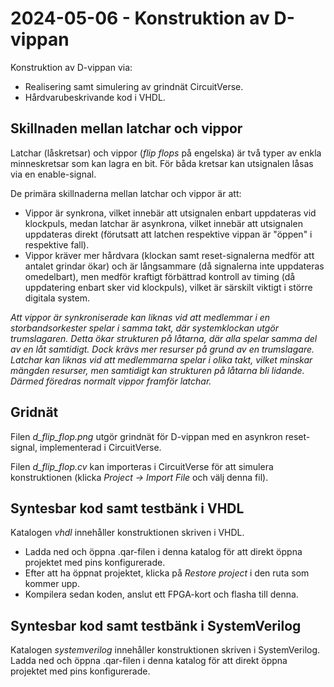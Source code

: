 # 2024-05-06 - Konstruktion av D-vippan

Konstruktion av D-vippan via:
* Realisering samt simulering av grindnät CircuitVerse.
* Hårdvarubeskrivande kod i VHDL.

## Skillnaden mellan latchar och vippor 
Latchar (låskretsar) och vippor (*flip flops* på engelska) är två typer av enkla minneskretsar som kan lagra en bit. För båda kretsar kan utsignalen låsas via en enable-signal. 

De primära skillnaderna mellan latchar och vippor är att:
* Vippor är synkrona, vilket innebär att utsignalen enbart uppdateras vid klockpuls, medan latchar är asynkrona, vilket innebär att utsignalen uppdateras direkt (förutsatt att latchen respektive vippan är "öppen" i respektive fall).
* Vippor kräver mer hårdvara (klockan samt reset-signalerna medför att antalet grindar ökar) och är långsammare (då signalerna inte uppdateras omedelbart), men medför kraftigt förbättrad kontroll av timing (då uppdatering enbart sker vid klockpuls), vilket är särskilt viktigt i större digitala system.

*Att vippor är synkroniserade kan liknas vid att medlemmar i en storbandsorkester spelar i samma takt, där systemklockan utgör trumslagaren. Detta ökar strukturen på låtarna, där alla spelar samma del av en låt samtidigt. Dock krävs mer resurser på grund av en trumslagare. Latchar kan liknas vid att medlemmarna spelar i olika takt, vilket minskar mängden resurser, men samtidigt kan strukturen på låtarna bli lidande. Därmed föredras normalt vippor framför latchar.*

## Gridnät
Filen *d_flip_flop.png* utgör grindnät för D-vippan med en asynkron reset-signal, implementerad i CircuitVerse.  

Filen *d_flip_flop.cv* kan importeras i CircuitVerse för att simulera konstruktionen (klicka *Project -> Import File* och välj denna fil).

## Syntesbar kod samt testbänk i VHDL
Katalogen *vhdl* innehåller konstruktionen skriven i VHDL.  
* Ladda ned och öppna .qar-filen i denna katalog för att direkt öppna projektet med pins konfigurerade.   
* Efter att ha öppnat projektet, klicka på *Restore project* i den ruta som kommer upp.  
* Kompilera sedan koden, anslut ett FPGA-kort och flasha till denna. 

## Syntesbar kod samt testbänk i SystemVerilog
Katalogen *systemverilog* innehåller konstruktionen skriven i SystemVerilog.  
Ladda ned och öppna .qar-filen i denna katalog för att direkt öppna projektet med pins konfigurerade.  

